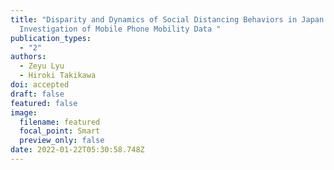 ```yaml
---
title: "Disparity and Dynamics of Social Distancing Behaviors in Japan: An
  Investigation of Mobile Phone Mobility Data "
publication_types:
  - "2"
authors:
  - Zeyu Lyu
  - Hiroki Takikawa
doi: accepted
draft: false
featured: false
image:
  filename: featured
  focal_point: Smart
  preview_only: false
date: 2022-01-22T05:30:58.748Z
---
```

